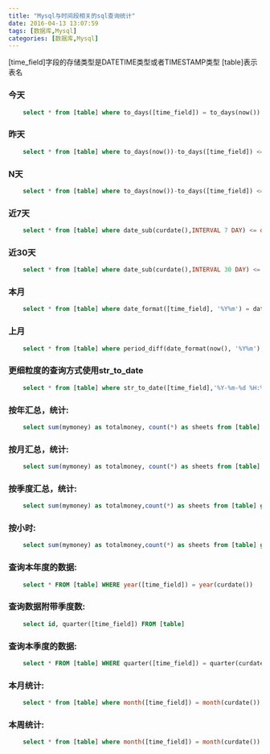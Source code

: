 ```yaml
---
title: "Mysql与时间段相关的sql查询统计"
date: 2016-04-13 13:07:59
tags: [数据库,Mysql]
categories: [数据库,Mysql]
---
```


[time_field]字段的存储类型是DATETIME类型或者TIMESTAMP类型
[table]表示表名
### 今天
``` sql
    select * from [table] where to_days([time_field]) = to_days(now())
```
### 昨天
``` sql
    select * from [table] where to_days(now())-to_days([time_field]) <= 1
```
### N天
``` sql
    select * from [table] where to_days(now())-to_days([time_field]) <= N
```
### 近7天
``` sql
    select * from [table] where date_sub(curdate(),INTERVAL 7 DAY) <= date([time_field])
```
### 近30天
``` sql
    select * from [table] where date_sub(curdate(),INTERVAL 30 DAY) <= date([time_field])
```
### 本月
``` sql
    select * from [table] where date_format([time_field], '%Y%m') = date_format(curdate() , '%Y%m')
```
### 上月
``` sql
    select * from [table] where period_diff(date_format(now(), '%Y%m'),date_format([time_field], '%Y%m')) = 1
```
### 更细粒度的查询方式使用str_to_date
``` sql
    select * from [table] where str_to_date([time_field],'%Y-%m-%d %H:%i:%s')>='2012-06-28 08:00:00' and str_to_date([time_field],'%Y-%m-%d %H:%i:%s')<='2012-06-28 09:59:59'
```


### 按年汇总，统计:
``` sql
	select sum(mymoney) as totalmoney, count(*) as sheets from [table] group by date_format([time_field], '%Y')
```
### 按月汇总，统计:
``` sql
	select sum(mymoney) as totalmoney, count(*) as sheets from [table] group by date_format([time_field], '%Y-%m')
```
### 按季度汇总，统计:
``` sql
	select sum(mymoney) as totalmoney,count(*) as sheets from [table] group by concat(date_format([time_field], '%Y'),FLOOR((date_format([time_field], '%m')+2)/3))
```
### 按小时:
``` sql
	select sum(mymoney) as totalmoney,count(*) as sheets from [table] group by date_format([time_field], '%Y-%m-%d %H ')
```
### 查询本年度的数据:
``` sql
	select * FROM [table] WHERE year([time_field]) = year(curdate())
```
### 查询数据附带季度数:
``` sql
	select id, quarter([time_field]) FROM [table]
```
### 查询本季度的数据:
``` sql
	select * FROM [table] WHERE quarter([time_field]) = quarter(curdate())
```
### 本月统计:
``` sql
	select * from [table] where month([time_field]) = month(curdate()) and year([time_field]) = year(curdate())
```
### 本周统计:
``` sql
	select * from [table] where month([time_field]) = month(curdate()) and week([time_field]) = week(curdate())
```
